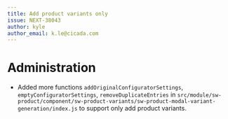```yaml
---
title: Add product variants only
issue: NEXT-38043
author: kyle
author_email: k.le@cicada.com
---
```

# Administration
* Added more functions `addOriginalConfiguratorSettings`, `emptyConfiguratorSettings`, `removeDuplicateEntries` in `src/module/sw-product/component/sw-product-variants/sw-product-modal-variant-generation/index.js` to support only add product variants.
